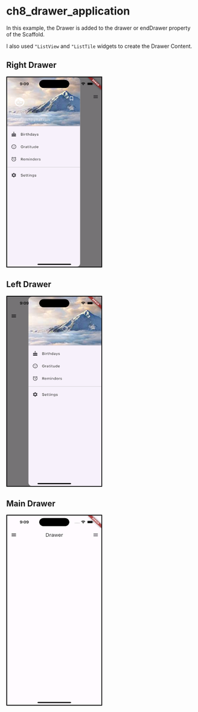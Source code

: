 # ch8_drawer_application

In this example, the Drawer is added to the drawer or endDrawer property of the Scaffold.


I also used `"ListView` and `"ListTile` widgets to create the Drawer Content.

## Right Drawer

<img src="./assets/images/drawer_right.png" alt="Alt Text" width="250" height="500" style="border: 2px solid black">
<br>

## Left Drawer
<img src="./assets/images/drawer_left.png" alt="Alt Text" width="250" height="500" style="border: 2px solid black">
<br>

## Main Drawer

<img src="./assets/images/main_page.png" alt="Alt Text" width="250" height="500" style="border: 2px solid black">
<br>